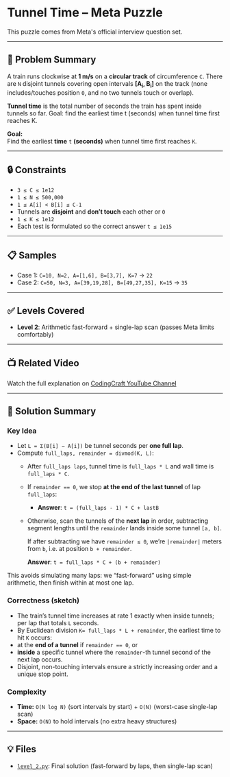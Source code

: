 # Tunnel Time – Meta Puzzle

This puzzle comes from Meta's official interview question set.

---

## 📘 Problem Summary

A train runs clockwise at **1 m/s** on a **circular track** of circumference `C`.
There are `N` disjoint tunnels covering open intervals **[A<sub>i</sub>, B<sub>i</sub>]** on the track (none includes/touches position `0`, and no two tunnels touch or overlap).

**Tunnel time** is the total number of seconds the train has spent inside tunnels so far.
Goal: find the earliest time t (seconds) when tunnel time first reaches K.

**Goal:**  
Find the earliest **time** `t` **(seconds)** when tunnel time first reaches `K`.

---

## 🔒 Constraints
- `3 ≤ C ≤ 1e12`
- `1 ≤ N ≤ 500,000`
- `1 ≤ A[i] < B[i] ≤ C-1`
- Tunnels are **disjoint** and **don’t touch** each other or `0`
- `1 ≤ K ≤ 1e12`
- Each test is formulated so the correct answer `t ≤ 1e15`

---

## 📋 Samples
- Case 1: `C=10, N=2, A=[1,6], B=[3,7], K=7` → `22`
- Case 2: `C=50, N=3, A=[39,19,28], B=[49,27,35], K=15` → `35`

---

## ✅ Levels Covered
- **Level 2**: Arithmetic fast-forward + single-lap scan (passes Meta limits comfortably)

---

## 📺 Related Video
Watch the full explanation on [CodingCraft YouTube Channel](https://www.youtube.com/@CodingCraftChannel)

---

## 🧠 Solution Summary

### Key Idea

- Let `L = Σ(B[i] − A[i])` be tunnel seconds per **one full lap**.
- Compute `full_laps, remainder = divmod(K, L)`:
  - After `full_laps laps`, tunnel time is `full_laps * L` and wall time is `full_laps * C`.
  - If `remainder == 0`, we stop **at the end of the last tunnel** of lap `full_laps`:
    - **Answer**: `t = (full_laps - 1) * C + lastB`
  - Otherwise, scan the tunnels of the **next lap** in order, subtracting segment lengths until the `remainder` lands inside some tunnel `[a, b]`.

    If after subtracting we have `remainder ≤ 0`, we’re `|remainder|` meters from `b`, i.e. at position `b + remainder`.

    **Answer**: `t = full_laps * C + (b + remainder)`

This avoids simulating many laps: we “fast-forward” using simple arithmetic, then finish within at most one lap.

### Correctness (sketch)

- The train’s tunnel time increases at rate 1 exactly when inside tunnels; per lap that totals `L` seconds.
- By Euclidean division `K= full_laps * L + remainder`, the earliest time to hit `K` occurs:
 - at the **end of a tunnel** if `remainder == 0`, or
 - **inside** a specific tunnel where the `remainder`-th tunnel second of the next lap occurs.
- Disjoint, non-touching intervals ensure a strictly increasing order and a unique stop point.

### Complexity

- **Time:** `O(N log N)` (sort intervals by start) + `O(N)` (worst-case single-lap scan)
- **Space:** `O(N)` to hold intervals (no extra heavy structures)

---

## 💡 Files

- [`level_2.py`](level_2.py): Final solution (fast-forward by laps, then single-lap scan)
